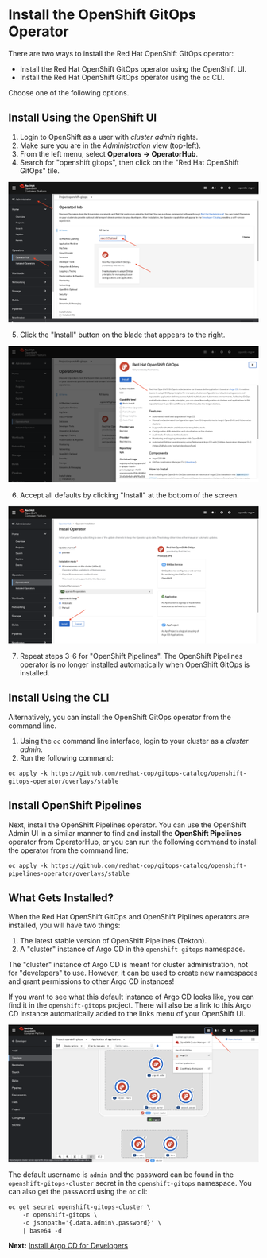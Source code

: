 # Install the OpenShift GitOps Operator

There are two ways to install the Red Hat OpenShift GitOps operator:
* Install the Red Hat OpenShift GitOps operator using the OpenShift UI.
* Install the Red Hat OpenShift GitOps operator using the `oc` CLI.

Choose one of the following options.

## Install Using the OpenShift UI

1. Login to OpenShift as a user with *cluster admin* rights.
2. Make sure you are in the *Administration* view (top-left).
3. From the left menu, select **Operators -> OperatorHub**.
4. Search for "openshift gitops", then click on the "Red Hat OpenShift GitOps" tile.

![OperatorHub Search](images/operator-hub-search.png)

5. Click the "Install" button on the blade that appears to the right.

![Operator Install](images/openshift-gitops-install1.png)

6. Accept all defaults by clicking "Install" at the bottom of the screen.

![Operator Install](images/openshift-gitops-install2.png)

7. Repeat steps 3-6 for "OpenShift Pipelines".  The OpenShift Pipelines operator is no longer installed automatically when OpenShift GitOps is installed.

## Install Using the CLI

Alternatively, you can install the OpenShift GitOps operator from the command line.

1. Using the `oc` command line interface, login to your cluster as a *cluster admin*.
2. Run the following command:

```
oc apply -k https://github.com/redhat-cop/gitops-catalog/openshift-gitops-operator/overlays/stable
```

## Install OpenShift Pipelines

Next, install the OpenShift Pipelines operator.  You can use the OpenShift Admin UI in a similar manner to find and install the **OpenShift Pipelines** operator from OperatorHub, or you can run the following command to install the operator from the command line:

```
oc apply -k https://github.com/redhat-cop/gitops-catalog/openshift-pipelines-operator/overlays/stable
```

## What Gets Installed?

When the Red Hat OpenShift GitOps and OpenShift Piplines operators are installed, you will have two things:

1. The latest stable version of OpenShift Pipelines (Tekton).
2. A "cluster" instance of Argo CD in the `openshift-gitops` namespace.

The "cluster" instance of Argo CD is meant for cluster administration, not for "developers" to use.  However, it can be used to create new namespaces and grant permissions to other Argo CD instances!

If you want to see what this default instance of Argo CD looks like, you can find it in the `openshift-gitops` project.  There will also be a link to this Argo CD instance automatically added to the links menu of your OpenShift UI.

![Argo CD Link](images/argocd-link.png)

The default username is `admin` and the password can be found in the `openshift-gitops-cluster` secret in the `openshift-gitops` namespace. You can also get the password using the `oc` cli:

```
oc get secret openshift-gitops-cluster \
    -n openshift-gitops \
    -o jsonpath='{.data.admin\.password}' \
    | base64 -d
```

**Next:** [Install Argo CD for Developers](02-install-argocd-47.md)
